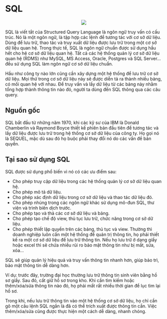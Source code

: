 # SQL

<p align = "center"><img src = "https://unitrain.edu.vn/wp-content/uploads/2020/03/sql-illustration-1.png"></p>

SQL là viết tắt của Structured Query Language là ngôn ngữ truy vấn có cấu trúc. Nó là một ngôn ngữ, là tập hợp các lệnh để tương tác với cơ sở dữ liệu. Dùng để lưu trữ, thao tác và truy xuất dữ liệu được lưu trữ trong một cơ sở dữ liệu quan hệ. Trong thực tế, SQL là ngôn ngữ chuẩn được sử dụng hầu hết cho hệ cơ sở dữ liệu quan hệ. Tất cả các hệ thống quản lý cơ sở dữ liệu quan hệ (RDMS) như MySQL, MS Access, Oracle, Postgres và SQL Server… đều sử dụng SQL làm ngôn ngữ cơ sở dữ liệu chuẩn.

Hầu như công ty nào lớn cũng cần xây dựng một hệ thống để lưu trữ cơ sở dữ liệu. Mọi thứ trong cơ sở dữ liệu này sẽ được diễn tả ra thành nhiều bảng, có mối quan hệ với nhau. Để truy vấn và lấy dữ liệu từ các bảng này nhằm tổng hợp thành thông tin nào đó, người ta dùng đến SQL thông qua các câu query.

## Nguồn gốc

SQL bắt đầu từ những năm 1970, khi các kỹ sư của IBM là Donald Chamberlin và Raymond Boyce thiết kế phiên bản đầu tiên để tương tác và lấy dữ liệu được lưu trữ trong hệ thống cơ sở dữ liệu của công ty. Họ gọi nó là SEQUEL, mặc dù sau đó họ buộc phải thay đổi nó do các vấn đề bản quyền.

## Tại sao sử dụng SQL

SQL được sử dụng phổ biến vì nó có các ưu điểm sau:

* Cho phép truy cập dữ liệu trong các hệ thống quản lý cơ sở dữ liệu quan hệ.
* Cho phép mô tả dữ liệu.
* Cho phép xác định dữ liệu trong cơ sở dữ liệu và thao tác dữ liệu đó.
* Cho phép nhúng trong các ngôn ngữ khác sử dụng mô-đun SQL, thư viện và trình biên dịch trước.
* Cho phép tạo và thả các cơ sở dữ liệu và bảng.
* Cho phép tạo chế độ view, thủ tục lưu trữ, chức năng trong cơ sở dữ liệu.
* Cho phép thiết lập quyền trên các bảng, thủ tục và view.
Thường thì doanh nghiệp luôn cần một hệ thống để quản trị thông tin, họ phải thiết kế ra một cơ sở dữ liệu để lưu trữ thông tin. Nếu họ lưu trữ ở dạng giấy hoặc excel thì sẽ chứa nhiều rủi ro bảo mật thông tin như bị mất, sửa, xóa…

SQL sẽ giúp quản lý hiệu quả và truy vấn thông tin nhanh hơn, giúp bảo trì, bảo mật thông tin dễ dàng hơn.

Ví dụ:  trước đây, trường đại học thường lưu trữ thông tin sinh viên bằng hồ sơ giấy. Sau đó, cất giữ hồ sơ trong kho. Khi cần tìm kiếm hoặc thêm/xóa/sửa thông tin nào đó, họ phải mất rất nhiều thời gian để lục tìm lại hồ sơ.

Trong khi, nếu lưu trữ thông tin vào một hệ thống cơ sở dữ liệu, họ chỉ cần gõ một câu lệnh SQL ngắn là đã có thể trích xuất được thông tin cần. Việc thêm/xóa/sửa cũng được thực hiện một cách dễ dàng, nhanh chóng.
